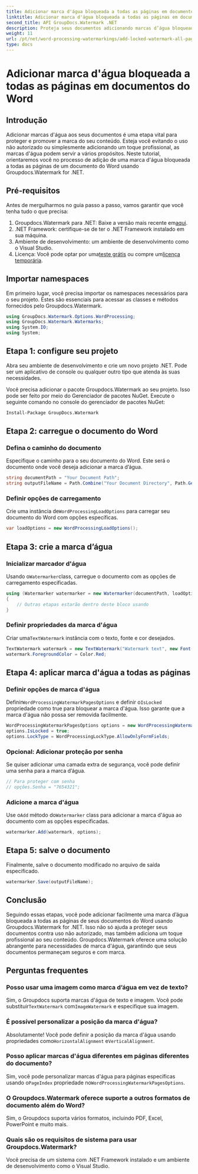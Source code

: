 ```yaml
---
title: Adicionar marca d'água bloqueada a todas as páginas em documentos do Word
linktitle: Adicionar marca d'água bloqueada a todas as páginas em documentos do Word
second_title: API GroupDocs.Watermark .NET
description: Proteja seus documentos adicionando marcas d’água bloqueadas usando Groupdocs.Watermark for .NET. Siga nosso guia passo a passo para fácil implementação.
weight: 11
url: /pt/net/word-processing-watermarkings/add-locked-watermark-all-pages-word-docs/
type: docs
---
```

# Adicionar marca d'água bloqueada a todas as páginas em documentos do Word

## Introdução
Adicionar marcas d'água aos seus documentos é uma etapa vital para proteger e promover a marca do seu conteúdo. Esteja você evitando o uso não autorizado ou simplesmente adicionando um toque profissional, as marcas d'água podem servir a vários propósitos. Neste tutorial, orientaremos você no processo de adição de uma marca d'água bloqueada a todas as páginas de um documento do Word usando Groupdocs.Watermark for .NET.
## Pré-requisitos
Antes de mergulharmos no guia passo a passo, vamos garantir que você tenha tudo o que precisa:
1. Groupdocs.Watermark para .NET: Baixe a versão mais recente em[aqui](https://releases.groupdocs.com/Watermark/net/).
2. .NET Framework: certifique-se de ter o .NET Framework instalado em sua máquina.
3. Ambiente de desenvolvimento: um ambiente de desenvolvimento como o Visual Studio.
4.  Licença: Você pode optar por uma[teste grátis](https://releases.groupdocs.com/) ou compre um[licença temporária](https://purchase.groupdocs.com/temporary-license/).
## Importar namespaces
Em primeiro lugar, você precisa importar os namespaces necessários para o seu projeto. Estes são essenciais para acessar as classes e métodos fornecidos pelo Groupdocs.Watermark.
```csharp
using GroupDocs.Watermark.Options.WordProcessing;
using GroupDocs.Watermark.Watermarks;
using System.IO;
using System;
```
## Etapa 1: configure seu projeto

Abra seu ambiente de desenvolvimento e crie um novo projeto .NET. Pode ser um aplicativo de console ou qualquer outro tipo que atenda às suas necessidades.

Você precisa adicionar o pacote Groupdocs.Watermark ao seu projeto. Isso pode ser feito por meio do Gerenciador de pacotes NuGet. Execute o seguinte comando no console do gerenciador de pacotes NuGet:
```sh
Install-Package GroupDocs.Watermark
```
## Etapa 2: carregue o documento do Word
### Defina o caminho do documento
Especifique o caminho para o seu documento do Word. Este será o documento onde você deseja adicionar a marca d’água.
```csharp
string documentPath = "Your Document Path";
string outputFileName = Path.Combine("Your Document Directory", Path.GetFileName(documentPath));
```
### Definir opções de carregamento
 Crie uma instância de`WordProcessingLoadOptions` para carregar seu documento do Word com opções específicas.
```csharp
var loadOptions = new WordProcessingLoadOptions();
```
## Etapa 3: crie a marca d’água
### Inicializar marcador d'água
 Usando o`Watermarker`class, carregue o documento com as opções de carregamento especificadas.
```csharp
using (Watermarker watermarker = new Watermarker(documentPath, loadOptions))
{
    // Outras etapas estarão dentro deste bloco usando
}
```
### Definir propriedades da marca d'água
 Criar uma`TextWatermark` instância com o texto, fonte e cor desejados.
```csharp
TextWatermark watermark = new TextWatermark("Watermark text", new Font("Arial", 19));
watermark.ForegroundColor = Color.Red;
```
## Etapa 4: aplicar marca d'água a todas as páginas
### Definir opções de marca d'água
 Definir`WordProcessingWatermarkPagesOptions` e definir o`IsLocked` propriedade como true para bloquear a marca d'água. Isso garante que a marca d'água não possa ser removida facilmente.
```csharp
WordProcessingWatermarkPagesOptions options = new WordProcessingWatermarkPagesOptions();
options.IsLocked = true;
options.LockType = WordProcessingLockType.AllowOnlyFormFields;
```
### Opcional: Adicionar proteção por senha
Se quiser adicionar uma camada extra de segurança, você pode definir uma senha para a marca d’água.
```csharp
// Para proteger com senha
// opções.Senha = "7654321";
```
### Adicione a marca d'água
 Use o`Add` método do`Watermarker` class para adicionar a marca d'água ao documento com as opções especificadas.
```csharp
watermarker.Add(watermark, options);
```
## Etapa 5: salve o documento
Finalmente, salve o documento modificado no arquivo de saída especificado.
```csharp
watermarker.Save(outputFileName);
```

## Conclusão
Seguindo essas etapas, você pode adicionar facilmente uma marca d’água bloqueada a todas as páginas de seus documentos do Word usando Groupdocs.Watermark for .NET. Isso não só ajuda a proteger seus documentos contra uso não autorizado, mas também adiciona um toque profissional ao seu conteúdo. Groupdocs.Watermark oferece uma solução abrangente para necessidades de marca d'água, garantindo que seus documentos permaneçam seguros e com marca.
## Perguntas frequentes
### Posso usar uma imagem como marca d’água em vez de texto?
 Sim, o Groupdocs suporta marcas d'água de texto e imagem. Você pode substituir`TextWatermark` com`ImageWatermark` e especifique sua imagem.
### É possível personalizar a posição da marca d'água?
 Absolutamente! Você pode definir a posição da marca d'água usando propriedades como`HorizontalAlignment` e`VerticalAlignment`.
### Posso aplicar marcas d'água diferentes em páginas diferentes do documento?
 Sim, você pode personalizar marcas d'água para páginas específicas usando o`PageIndex` propriedade no`WordProcessingWatermarkPagesOptions`.
### O Groupdocs.Watermark oferece suporte a outros formatos de documento além do Word?
Sim, o Groupdocs suporta vários formatos, incluindo PDF, Excel, PowerPoint e muito mais.
### Quais são os requisitos de sistema para usar Groupdocs.Watermark?
Você precisa de um sistema com .NET Framework instalado e um ambiente de desenvolvimento como o Visual Studio.